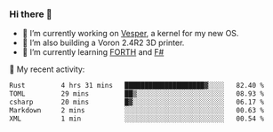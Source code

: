 ### Hi there 👋

<!--
**berkus/berkus** is a ✨ _special_ ✨ repository because its `README.md` (this file) appears on your GitHub profile.

Here are some ideas to get you started:

- 🔭 I’m currently working on ...
- 🌱 I’m currently learning ...
- 👯 I’m looking to collaborate on ...
- 🤔 I’m looking for help with ...
- 💬 Ask me about ...
- 📫 How to reach me: ...
- 😄 Pronouns: ...
- ⚡ Fun fact: ...
-->

- 🔭 I’m currently working on [Vesper](https://github.com/metta-systems/vesper), a kernel for my new OS.
- 🔭 I’m also building a Voron 2.4R2 3D printer.
- 🌱 I’m currently learning [FORTH](http://forth.com/starting-forth/) and [F#](https://fsharpforfunandprofit.com/)

💼 My recent activity:

<!--START_SECTION:waka-->

```txt
Rust         4 hrs 31 mins   ████████████████████▓░░░░   82.40 %
TOML         29 mins         ██▒░░░░░░░░░░░░░░░░░░░░░░   08.93 %
csharp       20 mins         █▓░░░░░░░░░░░░░░░░░░░░░░░   06.17 %
Markdown     2 mins          ░░░░░░░░░░░░░░░░░░░░░░░░░   00.63 %
XML          1 min           ░░░░░░░░░░░░░░░░░░░░░░░░░   00.54 %
```

<!--END_SECTION:waka-->
